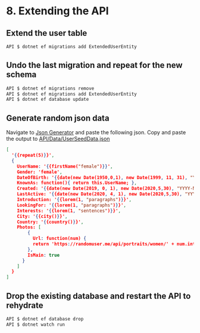 # 8. Extending the API

## Extend the user table
```s
API $ dotnet ef migrations add ExtendedUserEntity
```

## Undo the last migration and repeat for the new schema
```s
API $ dotnet ef migrations remove
API $ dotnet ef migrations add ExtendedUserEntity
API $ dotnet ef database update
```

## Generate random json data
Navigate to [Json Generator](https://json-generator.com/) and paste the following json.
Copy and paste the output to [API/Data/UserSeedData.json](../../API/Data/UserSeedData.json)
```json
[
  '{{repeat(5)}}',
  {
    UserName: '{{firstName("female")}}',
    Gender: 'female',
    DateOfBirth: '{{date(new Date(1950,0,1), new Date(1999, 11, 31), "YYYY-MM-dd")}}',
    KnownAs: function(){ return this.UserName; },
    Created: '{{date(new Date(2019, 0, 1), new Date(2020,5,30), "YYYY-MM-dd")}}',
    LastActive: '{{date(new Date(2020, 4, 1), new Date(2020,5,30), "YYYY-MM-dd")}}',
    Introduction: '{{lorem(1, "paragraphs")}}',
    LookingFor: '{{lorem(1, "paragraphs")}}',
    Interests: '{{lorem(1, "sentences")}}',
    City: '{{city()}}',
    Country: '{{country()}}',
    Photos: [
        {
          Url: function(num) {
          return 'https://randomuser.me/api/portraits/women/' + num.integer(1,99) + '.jpg';
        },
        IsMain: true
      }
    ]
  }
]
```

## Drop the existing database and restart the API to rehydrate
```s
API $ dotnet ef database drop
API $ dotnet watch run
```
